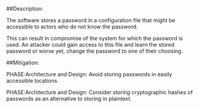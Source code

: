 ##Description:

The software stores a password in a configuration file that might be accessible to actors who do not know the password.

This can result in compromise of the system for which the password is used. An attacker could gain access to this file and learn the stored password or worse yet, change the password to one of their choosing.

##Mitigation:


PHASE:Architecture and Design:
Avoid storing passwords in easily accessible locations.

PHASE:Architecture and Design:
Consider storing cryptographic hashes of passwords as an alternative to storing in plaintext.

